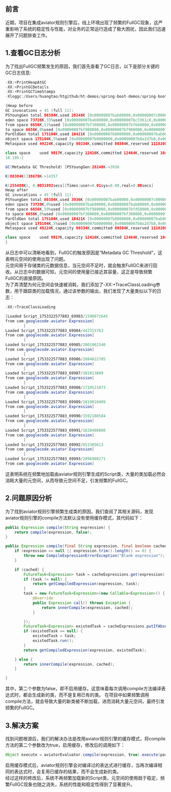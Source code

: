 ## 前言

近期，项目在集成aviator规则引擎后，线上环境出现了频繁的FullGC现象，这严重影响了系统的稳定性与性能，对业务的正常运行造成了极大困扰，因此我们迅速展开了问题排查工作。

## 1.查看GC日志分析

为了找出FullGC频繁发生的原因，我们首先查看了GC日志，以下是部分关键的GC日志信息:

```java
-XX:+PrintHeapAtGC
-XX:+PrintGCDetails
-XX:+PrintGCTimeStamps
-Xloggc:/Users/huangtao/htgithub/ht-demos/spring-boot-demos/spring-boot-aviator/logs/gc.log
```

```java
{Heap before
GC invocations = 45 (full 11):
PSYoungGen total 80384K,used 28248K [0x00000007bab00000,0x00000007c0000000,0x00000007c0000000)
eden space 73728K,33%used [0x00000007bab00000,0x00000007bc3361c8,0x00000007bf300000)
from space 6656K,51%used [0x00000007bf300000,0x00000007bf660000,0x00000007bf980000)
to space 6656K,0%used [0x00000007bf980000,0x00000007bf980000,0x00000007c0000000)
ParOldGen total 175104K,used 10421K [0x00000007b0000000,0x00000007bab00000,0x00000007bab00000)
object space 175104K,5%used [0x00000007b0000000,0x00000007b0a2d7b8,0x00000007bab00000)
Metaspace used 49224K,capacity 80334K,committed 80384K,reserved 1118208K

class space    used 9817K,capacity 12416K,committed 12464K,reserved 1048576K
18.195:[

GC(Metadata GC Threshold) [PSYoungGen:28248K->3936

K(80384K)]38670K->14357

K(255488K), 0.0031892secs][Times:user=0.01sys=0.00,real=0.00secs]
Heap after
GC invocations = 45 (full 11):
PSYoungGen total 80384K,used 3936K [0x00000007bab00000,0x00000007c0000000,0x00000007c0000000)
eden space 73728K,0%used [0x00000007bab00000,0x00000007bab00000,0x00000007bf300000)
from space 6656K,59%used [0x00000007bf980000,0x00000007bfd58000,0x00000007c0000000)
to space 6656K,0%used [0x00000007bf300000,0x00000007bf300000,0x00000007bf980000)
ParOldGen total 175104K,used 10421K [0x00000007b0000000,0x00000007bab00000,0x00000007bab00000)
object space 175104K,5%used [0x00000007b0000000,0x00000007b0a2d7b8,0x00000007bab00000)
Metaspace used 49224K,capacity 80334K,committed 80384K,reserved 1118208K

class space    used 9817K,capacity 12416K,committed 12464K,reserved 1048576K
}
```

从日志中可以清晰地看到，FullGC的触发原因是“Metadata GC Threshold”，这表明元空间的使用出现了问题。
<br>
元空间用于存储类的元数据信息，当元空间不足时，就会触发FullGC来进行回收。从日志中的数据可知，元空间的使用量已接近其容量，这正是导致频繁FullGC的直接原因。
<br>
为了弄清楚为何元空间会快速被消耗，我们添加了-XX:+TraceClassLoading参数，用于跟踪类的加载情况，通过该参数的输出，我们发现了大量类似以下的日志：

```java
-XX:+TraceClassLoading
```

```java
[Loaded Script_1753322577883_69983/1590072645
from com.googlecode.aviator.Expression]
        [
Loaded Script_1753322577883_69984/442315763
from com.googlecode.aviator.Expression]
        [
Loaded Script_1753322577883_69985/2001062540
from com.googlecode.aviator.Expression]
        [
Loaded Script_1753322577883_69986/2084822785
from com.googlecode.aviator.Expression]
        [
Loaded Script_1753322577883_69987/382013809
from com.googlecode.aviator.Expression]
        [
Loaded Script_1753322577883_69988/1710521073
from com.googlecode.aviator.Expression]
        [
Loaded Script_1753322577883_69989/1019010409
from com.googlecode.aviator.Expression]
        [
Loaded Script_1753322577883_69990/1592108584
from com.googlecode.aviator.Expression]
        [
Loaded Script_1753322577883_69991/1620408860
from com.googlecode.aviator.Expression]
        [
Loaded Script_1753322577883_69992/653305613
from com.googlecode.aviator.Expression]
        [
Loaded Script_1753322577883_69993/2096980271
from com.googlecode.aviator.Expression]
```

这表明系统在频繁地加载由aviator规则引擎生成的Script类，大量的类加载必然会消耗大量的元空间，从而导致元空间不足，引发频繁的FullGC。

## 2.问题原因分析

为了找到aviator规则引擎频繁生成类的原因，我们查阅了其相关源码，发现aviator规则引擎的compile方法默认没有使用缓存模式，其代码如下：

```java
public Expression compile(String expression) {
    return compile(expression, false);
}

public Expression compile(final String expression, final boolean cached) {
    if (expression == null || expression.trim().length() == 0) {
        throw new CompileExpressionErrorException("Blank expression");
    }

    if (cached) {
        FutureTask<Expression> task = cacheExpressions.get(expression);
        if (task != null) {
            return getCompiledExpression(expression, task);
        }
        task = new FutureTask<Expression>(new Callable<Expression>() {
            @Override
            public Expression call() throws Exception {
                return innerCompile(expression, cached);
            }

        });
        FutureTask<Expression> existedTask = cacheExpressions.putIfAbsent(expression, task);
        if (existedTask == null) {
            existedTask = task;
            existedTask.run();
        }
        return getCompiledExpression(expression, existedTask);

    } else {
        return innerCompile(expression, cached);
    }

}
```

其中，第二个参数为false，即不启用缓存。这意味着每次调用compile方法编译表达式时，都会生成新的类，而不是复用已有的类。
在项目中如果频繁调用compile方法，就会导致大量的新类被不断加载，进而消耗大量元空间，最终引发频繁的FullGC。

## 3.解决方案

找到问题根源后，我们的解决办法是改用aviator规则引擎的缓存模式，将compile方法的第二个参数改为true，启用缓存，修改后的调用如下：

```java
Object execute = aviatorEvaluator.compile(expression, true).execute(params);
```

启用缓存模式后，aviator规则引擎会对编译过的表达式进行缓存，当再次编译相同的表达式时，会复用已缓存的结果，而不会生成新的类。
<br>
经过这样的修改后，系统不再频繁加载新的Script类，元空间的使用趋于稳定，频繁FullGC现象也随之消失，系统的性能和稳定性得到了显著提升。